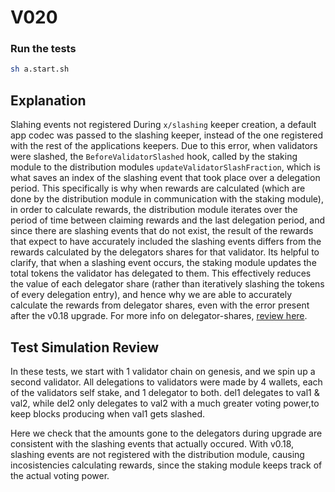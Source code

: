 # V020


### Run the tests
```sh
sh a.start.sh
```

## Explanation 
Slahing events not registered During `x/slashing` keeper creation, a default app codec was passed to the slashing keeper, instead of the one registered with the rest of the applications keepers. 
Due to this error, when validators were slashed, the `BeforeValidatorSlashed` hook, called by the staking module to the distribution modules `updateValidatorSlashFraction`, which is what saves an index of the slashing event that took place over a delegation period.  This specifically is why when rewards are calculated (which are done by the distribution module in communication with the staking module), in order to calculate rewards, the distribution module iterates over the period of time between claiming rewards and the last delegation period, and since there are slashing events that do not exist, the result of the rewards that expect to have accurately included the slashing events differs from the rewards calculated by the delegators shares for that validator. Its helpful to clarify, that when a slashing event occurs, the staking module updates the total tokens the validator has delegated to them. This effectively reduces the value of each delegator share (rather than iteratively slashing the tokens of every delegation entry), and hence why we are able to accurately calculate the rewards from delegator shares, even with the error present after the v0.18 upgrade. For more info on delegator-shares, [review here](https://docs.cosmos.network/v0.47/build/modules/staking#delegator-shares).

## Test Simulation Review
In these tests, we start with 1 validator chain on genesis, and we spin up a second validator. All delegations to validators were made by 4 wallets, each of the validators self stake, and 1 delegator to both. del1 delegates to val1 & val2, while del2 only delegates to val2 with a much greater voting power,to keep blocks producing when val1 gets slashed. 

Here we check that the amounts gone to the delegators during upgrade are consistent with the slashing events that actually occured. With v0.18, slashing events are not registered with the distribution module, causing incosistencies calculating rewards, since the staking module keeps track of the actual voting power.
